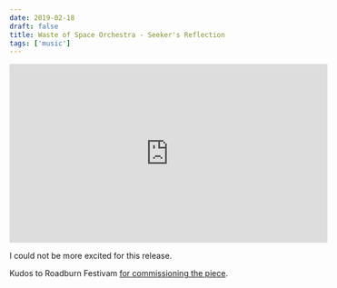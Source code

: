```yaml
---
date: 2019-02-18
draft: false
title: Waste of Space Orchestra - Seeker's Reflection
tags: ['music']
---
```


<iframe class="aspect-video w-full" width="560" height="315" src="https://www.youtube-nocookie.com/embed/V8ia-nyd_K8?controls=0" frameborder="0" allow="accelerometer; autoplay; encrypted-media; gyroscope; picture-in-picture" allowfullscreen></iframe>

I could not be more excited for this release.

Kudos to Roadburn Festivam [for commissioning the piece](https://roadburn.com/premiere-waste-of-space-orchestra-seekers-reflection/).<!-- excerpt -->
